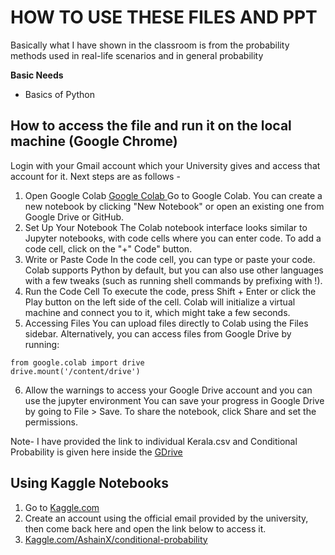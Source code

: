 # HOW TO USE THESE FILES AND PPT 
Basically what I have shown in the classroom is from the probability methods used in real-life scenarios and in general probability 

**Basic Needs**
 - Basics of Python 

## How to access the file and run it on the local machine (Google Chrome)
Login with your Gmail account which your University gives and access that account for it.
Next steps are as follows - 
1. Open Google Colab [Google Colab ](https://colab.research.google.com/)
Go to Google Colab.
You can create a new notebook by clicking "New Notebook" or open an existing one from Google Drive or GitHub.
2. Set Up Your Notebook
The Colab notebook interface looks similar to Jupyter notebooks, with code cells where you can enter code.
To add a code cell, click on the "+" Code" button.
3. Write or Paste Code
In the code cell, you can type or paste your code.
Colab supports Python by default, but you can also use other languages with a few tweaks (such as running shell commands by prefixing with !).
4. Run the Code Cell
To execute the code, press Shift + Enter or click the Play button on the left side of the cell.
Colab will initialize a virtual machine and connect you to it, which might take a few seconds.
5. Accessing Files
You can upload files directly to Colab using the Files sidebar.
Alternatively, you can access files from Google Drive by running:
```
from google.colab import drive
drive.mount('/content/drive')
```
6. Allow the warnings to access your Google Drive account and you can use the jupyter environment
You can save your progress in Google Drive by going to File > Save.
To share the notebook, click Share and set the permissions.

Note- I have provided the link to individual Kerala.csv and Conditional Probability is given here inside the [GDrive](https://drive.google.com/drive/folders/1zipwlVcK0tKeCTMTA9w4DiR4Aijyspmx?usp=drive_link)

## Using Kaggle Notebooks

1. Go to [Kaggle.com](https://www.kaggle.com/)
2. Create an account using the official email provided by the university, then come back here and open the link below to access it.
3. [Kaggle.com/AshainX/conditional-probability](https://www.kaggle.com/code/ashainx/a-case-study-with-conditional-probability/edit)


